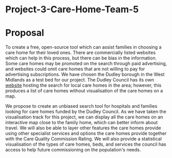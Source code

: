 # Project-3-Care-Home-Team-5

# Proposal

To create a free, open-source tool which can assist families in choosing a care home for their loved ones. There are commercially listed websites which can help in this process, but there can be bias in the information. Some care homes may be promoted on the search through paid advertising, and websites could omit care homes that are not willing to pay for advertising subscriptions. We have chosen the Dudley borough in the West Midlands as a test bed for our project. The Dudley Council has its own [website](https://adultsocialcaremarketplace.dudley.gov.uk/) hosting the search for local care homes in the area; however, this produces a list of care homes without visualisation of the care homes on a map.

We propose to create an unbiased search tool for hospitals and families looking for care homes funded by the Dudley Council. As we have taken the visualisation track for this project, we can display all the care homes on an interactive map close to the family home, which can better inform about travel. We will also be able to layer other features the care homes provide using other specialist services and options the care homes provide together with the Care Quality Commission Rating. We will also provide a statistical visualisation of the types of care homes, beds, and services the council has access to help future commissioning on the population's needs.      
